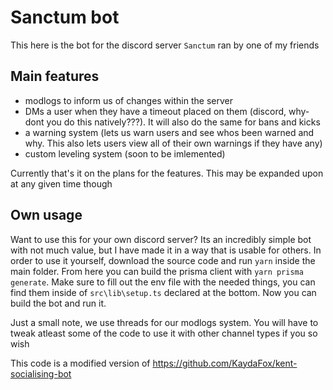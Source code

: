 # Sanctum bot

This here is the bot for the discord server `Sanctum` ran by one of my friends

## Main features

-   modlogs to inform us of changes within the server
-   DMs a user when they have a timeout placed on them (discord, why- dont you do this natively???). It will also do the same for bans and kicks
-   a warning system (lets us warn users and see whos been warned and why. This also lets users view all of their own warnings if they have any)
-   custom leveling system (soon to be imlemented)

Currently that's it on the plans for the features. This may be expanded upon at any given time though

## Own usage

Want to use this for your own discord server? Its an incredibly simple bot with not much value, but I have made it in a way that is usable for others.
In order to use it yourself, download the source code and run `yarn` inside the main folder. From here you can build the prisma client with `yarn prisma generate`. Make sure to fill out the env file with the needed things, you can find them inside of `src\lib\setup.ts` declared at the bottom. Now you can build the bot and run it.

Just a small note, we use threads for our modlogs system. You will have to tweak atleast some of the code to use it with other channel types if you so wish

This code is a modified version of https://github.com/KaydaFox/kent-socialising-bot
